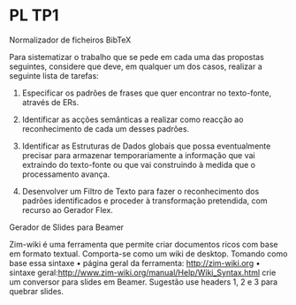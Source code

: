 # PL TP1

Normalizador de ficheiros BibTeX

Para sistematizar o trabalho que se pede em cada uma das propostas seguintes, considere que deve, em qualquer um dos casos, realizar a seguinte lista de tarefas:
1. Especificar os padrões de frases que quer encontrar no texto-fonte, através de ERs.

2. Identificar as acções semânticas a realizar como reacção ao reconhecimento de cada um desses padrões.

3. Identificar as Estruturas de Dados globais que possa eventualmente precisar para armazenar temporariamente a informação que vai extraindo do texto-fonte ou que vai construindo à medida que o processamento avança.

4. Desenvolver um Filtro de Texto para fazer o reconhecimento dos padrões identificados e proceder à transformação pretendida, com recurso ao Gerador Flex.


Gerador de Slides para Beamer
Zim-wiki é uma ferramenta que permite criar documentos ricos com base em formato textual. Comporta-se como um wiki de desktop. Tomando como base essa sintaxe• página geral da ferramenta: http://zim-wiki.org• sintaxe geral:http://www.zim-wiki.org/manual/Help/Wiki_Syntax.htmlcrie um conversor para slides em Beamer. Sugestão use headers 1, 2 e 3 para quebrar slides.